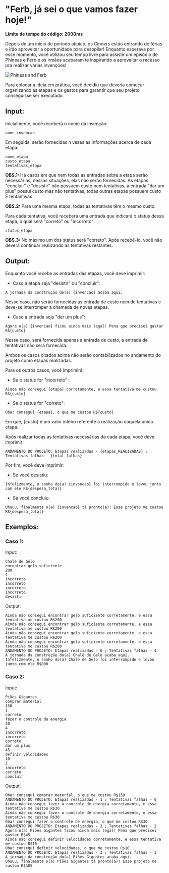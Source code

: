# "Ferb, já sei o que vamos fazer hoje!"

**Limite de tempo do código: 2000ms**

Depois de um início de período atípico, os Cinners estão entrando de férias e irão aproveitar a oportunidade para desopilar! Enquanto esperava por esse momento, você utilizou seu tempo livre para assistir um episódio de Phineas e Ferb e os irmãos acabaram te inspirando a aproveitar o recesso pra realizar várias invenções!

![Phineas and Ferb](http://3.bp.blogspot.com/-8Z2wysb2rkY/T-ty2kvHKoI/AAAAAAAAFro/ZlC6EB1KVZ8/s1600/gif_animado_phineas-ferb.gif)

Para colocar a ideia em prática, você decidiu que deveria começar organizando as etapas e os gastos para garantir que seu projeto conseguisse ser executado.

## Input:

Inicialmente, você receberá o nome da invenção:

```
nome_invencao
```

Em seguida, serão fornecidas n vezes as informações acerca de cada etapa:

```
nome_etapa
custo_etapa
tentativas_etapa
```

**OBS.1:** Há casos em que nem todas as entradas sobre a etapa serão necessárias; nessas situações, elas não serão fornecidas. As etapas "concluir" e "desistir" não possuem custo nem tentativas, a entrada "dar um plus" possui custo mas não tentativas, todas outras etapas possuem custo E tentantivas

**OBS.2:** Para uma mesma etapa, todas as tentativas têm o mesmo custo.

Para cada tentativa, você receberá uma entrada que indicará o status dessa etapa, o qual será "correto" ou "incorreto":

```
status_etapa
```

**OBS.3:** No máximo um dos status será "correto". Após recebê-lo, você não deverá continuar realizando as tentativas restantes.

## Output:

Enquanto você recebe as entradas das etapas, você deve imprimir:

- Caso a etapa seja "desistir" ou "concluir":

```
A jornada da construção do(a) {invencao} acaba aqui.
```

Nesse caso, não serão fornecidas as entrada de custo nem de tentativas e deve-se interromper a chamada de novas etapas.

- Caso a entrada seja "dar um plus":

```
Agora o(a) {invencao} ficou ainda mais legal! Pena que precisei gastar R${custo}
```

Nesse caso, será fornecida apenas a entrada de custo, a entrada de tentativas não será fornecida.

Ambos os casos citados acima não serão contabilizados no andamento do projeto como etapas realizadas.

Para os outros casos, você imprimirá:

- Se o status for "incorreto" :

```
Ainda não consegui {etapa} corretamente, e essa tentativa me custou R${custo}
```

- Se o status for "correto":

```
Oba! consegui {etapa}, o que me custou R${custo}
```

Em que, {custo} é um valor inteiro referente à realização daquela única etapa.

Após realizar todas as tentativas necessárias de cada etapa, você deve imprimir:

```
ANDAMENTO DO PROJETO: Etapas realizadas - {etapas_REALIZADAS} ; Tentativas falhas - {total_falhas}
```

Por fim, você deve imprimir:

- Se você desistiu:

```
Infelizmente, o sonho do(a) {invencao} foi interrompido e levou junto com ele R${despesa_total}
```

- Se você concluiu:

```
Uhuuu, finalmente o(a) {invencao} tá pronto(a)! Esse projeto me custou R${despesa_total}
```

## Exemplos:

### Caso 1:

Input:
```
Chalé de Gelo
encontrar gelo suficiente
200
4
incorreto
incorreto
incorreto
incorreto
desistir
```

Output:
```
Ainda não consegui encontrar gelo suficiente corretamente, e essa tentativa me custou R$200
Ainda não consegui encontrar gelo suficiente corretamente, e essa tentativa me custou R$200
Ainda não consegui encontrar gelo suficiente corretamente, e essa tentativa me custou R$200
Ainda não consegui encontrar gelo suficiente corretamente, e essa tentativa me custou R$200
ANDAMENTO DO PROJETO: Etapas realizadas - 0 ; Tentativas falhas - 4
A jornada da construção do(a) Chalé de Gelo acaba aqui.
Infelizmente, o sonho do(a) Chalé de Gelo foi interrompido e levou junto com ele R$800
```

### Caso 2:

Input:
```
Piões Gigantes
comprar material
150
1
correto
fazer o controle de energia
30
4
incorreto
incorreto
correto
dar um plus
45
definir velocidades
10
2
incorreto
correto
concluir
```

Output:
```
Oba! consegui comprar material, o que me custou R$150
ANDAMENTO DO PROJETO: Etapas realizadas - 1 ; Tentativas falhas - 0
Ainda não consegui fazer o controle de energia corretamente, e essa tentativa me custou R$30
Ainda não consegui fazer o controle de energia corretamente, e essa tentativa me custou R$30
Oba! consegui fazer o controle de energia, o que me custou R$30
ANDAMENTO DO PROJETO: Etapas realizadas - 2 ; Tentativas falhas - 2
Agora o(a) Piões Gigantes ficou ainda mais legal! Pena que precisei gastar R$45
Ainda não consegui definir velocidades corretamente, e essa tentativa me custou R$10
Oba! consegui definir velocidades, o que me custou R$10
ANDAMENTO DO PROJETO: Etapas realizadas - 3 ; Tentativas falhas - 3
A jornada da construção do(a) Piões Gigantes acaba aqui.
Uhuuu, finalmente o(a) Piões Gigantes tá pronto(a)! Esse projeto me custou R$305
```